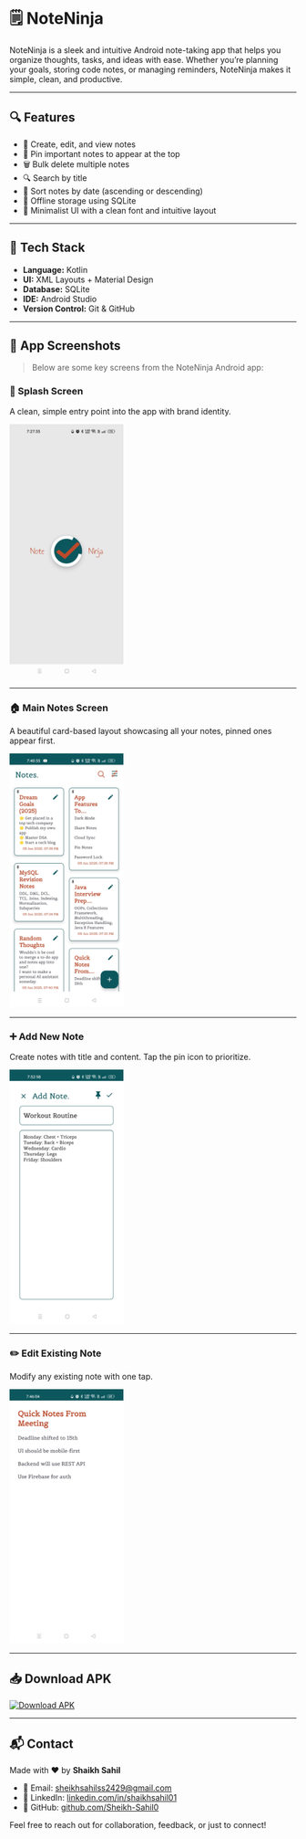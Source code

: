 # 🗒️ NoteNinja

NoteNinja is a sleek and intuitive Android note-taking app that helps you organize thoughts, tasks, and ideas with ease. Whether you’re planning your goals, storing code notes, or managing reminders, NoteNinja makes it simple, clean, and productive.

---

## 🔍 Features

- 📝 Create, edit, and view notes
- 📌 Pin important notes to appear at the top
- 🗑️ Bulk delete multiple notes
- 🔍 Search by title
- 📅 Sort notes by date (ascending or descending)
- 📂 Offline storage using SQLite
- 🎨 Minimalist UI with a clean font and intuitive layout

---

## 🧱 Tech Stack

- **Language:** Kotlin
- **UI:** XML Layouts + Material Design
- **Database:** SQLite
- **IDE:** Android Studio
- **Version Control:** Git & GitHub

---

## 📸 App Screenshots

> Below are some key screens from the NoteNinja Android app:

### 🚀 Splash Screen
A clean, simple entry point into the app with brand identity.

<img src="assets/splashscreen.jpg" alt="Splash Screen" width="200"/>

---

### 🏠 Main Notes Screen
A beautiful card-based layout showcasing all your notes, pinned ones appear first.

<img src="assets/mainscreen.jpg" alt="Splash Screen" width="200"/>

---

### ➕ Add New Note
Create notes with title and content. Tap the pin icon to prioritize.

<img src="assets/addnotescreen.jpg" alt="Splash Screen" width="200"/>

---

### ✏️ Edit Existing Note
Modify any existing note with one tap.

<img src="assets/editnotescreen.jpg" alt="Splash Screen" width="200"/>

---

<h2>📥 Download APK</h2>

<p>
  <a href="[https://drive.google.com/file/d/your-apk-id/view?usp=sharing](https://drive.google.com/drive/folders/125T0TOMm_h2diRZ-ie9U18j0Z_sJhz3I?usp=drive_link)" target="_blank">
    <img src="https://img.shields.io/badge/Download-APK-brightgreen?style=for-the-badge&logo=android" alt="Download APK"/>
  </a>
</p>

---

## 📬 Contact

Made with ❤️ by **Shaikh Sahil**

- 📧 Email: [sheikhsahilss2429@gmail.com](mailto:sheikhsahilss2429@gmail.com)  
- 💼 LinkedIn: [linkedin.com/in/shaikhsahil01](https://www.linkedin.com/in/shaikhsahil01)  
- 🐙 GitHub: [github.com/Sheikh-Sahil0](https://github.com/Sheikh-Sahil0)

Feel free to reach out for collaboration, feedback, or just to connect!



